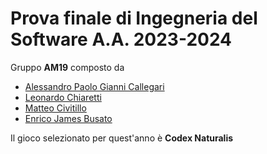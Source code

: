 # Prova finale di Ingegneria del Software A.A. 2023-2024
Gruppo **AM19** composto da 
* [Alessandro Paolo Gianni Callegari](https://github.com/Ale02014)
* [Leonardo Chiaretti](https://github.com/cicixgliamici)
* [Matteo Civitillo](https://github.com/matteocivitillo)
* [Enrico James Busato](https://github.com/LaJima)

Il gioco selezionato per quest'anno è **Codex Naturalis**
